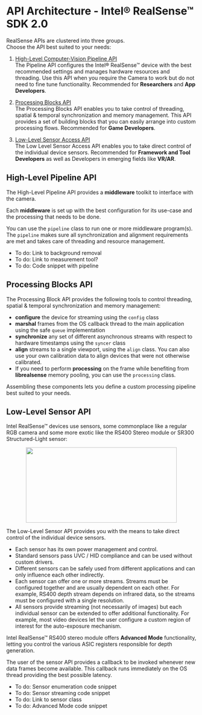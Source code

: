 # API Architecture - Intel® RealSense™ SDK 2.0

RealSense APIs are clustered into three groups.  
Choose the API best suited to your needs:

1. [High-Level Computer-Vision Pipeline API](#high-level-pipeline-api)  
The Pipeline API configures the Intel® RealSense™ device with the best recommended settings and manages hardware resources and threading.
Use this API when you require the Camera to work but do not need to fine tune functionality. Recommended for **Researchers** and **App Developers**.

2. [Processing Blocks API](#processing-blocks-api)  
The Processing Blocks API enables you to take control of threading, spatial & temporal synchronization and memory management. This API provides a set of building blocks that you can easily arrange into custom processing flows. Recommended for **Game Developers**.

3. [Low-Level Sensor Access API](#low-level-sensor-api)  
 The Low Level Sensor Access API enables you to take direct control of the individual device sensors. Recommended for **Framework and Tool Developers** as well as Developers in emerging fields like **VR/AR**.

## High-Level Pipeline API

The High-Level Pipeline API provides a **middleware** toolkit to interface with the camera.

Each **middleware** is set up with the best configuration for its use-case and the processing that needs to be done.

You can use the `pipeline` class to run one or more middleware program(s).  
The `pipeline` makes sure all synchronization and alignment requirements are met and takes care of threading and resource management.  

* To do: Link to background removal  
* To do: Link to measurement tool?
* To do: Code snippet with pipeline

## Processing Blocks API

The Processing Block API provides the following tools to control threading, spatial & temporal synchronization and memory management:

* **configure** the device for streaming using the `config` class
* **marshal** frames from the OS callback thread to the main application using the safe `queue` implementation
* **synchronize** any set of different asynchronous streams with respect to hardware timestamps using the `syncer` class
* **align** streams to a single viewport, using the `align` class. You can also use your own calibration data to align devices that were not otherwise calibrated.
* If you need to perform **processing** on the frame while benefiting from **librealsense** memory pooling, you can use the `processing` class.

 Assembling these components lets you define a custom processing pipeline best suited to your needs.

## Low-Level Sensor API
Intel RealSense™ devices use sensors, some commonplace like a regular RGB camera and some more exotic like the RS400 Stereo module or SR300 Structured-Light sensor:
<p align="center"><img src="img/sensors.gif" width="400" height="200" /></p>

The Low-Level Sensor API provides you with the means to take direct control of the individual device sensors.  
* Each sensor has its own power management and control.  
* Standard sensors pass UVC / HID compliance and can be used without custom drivers.
* Different sensors can be safely used from different applications and can only influence each other indirectly.
* Each sensor can offer one or more streams. Streams must be configured together and are usually dependent on each other. For example, RS400 depth stream depends on infrared data, so the streams must be configured with a single resolution.
* All sensors provide streaming (not necessarily of images) but each individual sensor can be extended to offer additional functionality. For example, most video devices let the user configure a custom region of interest for the auto-exposure mechanism.

Intel RealSense™ RS400 stereo module offers **Advanced Mode** functionality, letting you control the various ASIC registers responsible for depth generation.  

The user of the sensor API provides a callback to be invoked whenever new data frames become available. This callback runs immediately on the OS thread providing the best possible latency.
* To do: Sensor enumeration code snippet
* To do: Sensor streaming code snippet
* To do: Link to sensor class
* To do: Advanced Mode code snippet
